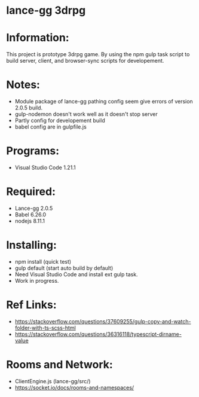 # lance-gg 3drpg

# Information:
 This project is prototype 3drpg game. By using the npm gulp task script to build server, client, and browser-sync scripts for developement.

# Notes:
 * Module package of lance-gg pathing config seem give errors of version 2.0.5 build.
 * gulp-nodemon doesn't work well as it doesn't stop server
 * Partly config for developement build
 * babel config are in gulpfile.js

# Programs:
 * Visual Studio Code 1.21.1

# Required:
 * Lance-gg 2.0.5
 * Babel 6.26.0
 * nodejs 8.11.1

# Installing:
 * npm install (quick test)
 * gulp default (start auto build by default)
 * Need Visual Studio Code and install ext gulp task.
 * Work in progress.

# Ref Links:
 * https://stackoverflow.com/questions/37609255/gulp-copy-and-watch-folder-with-ts-scss-html
 * https://stackoverflow.com/questions/36316118/typescript-dirname-value

# Rooms and Network:
 * ClientEngine.js (lance-gg/src/)
 * https://socket.io/docs/rooms-and-namespaces/